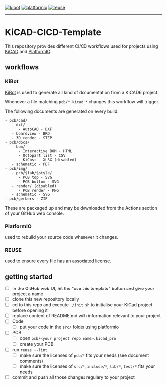 [![kibot](https://github.com/nerdyscout/KiCAD-CICD-Template/actions/workflows/kibot.yml/badge.svg)](https://github.com/nerdyscout/KiBot-CICD-Template/actions/workflows/kibot.yml)
[![platformio](https://github.com/nerdyscout/KiCAD-CICD-Template/actions/workflows/platformio.yml/badge.svg)](https://github.com/nerdyscout/KiBot-CICD-Template/actions/workflows/platformio.yml)
[![reuse](https://github.com/nerdyscout/KiCAD-CICD-Template/actions/workflows/reuse.yml/badge.svg)](https://github.com/nerdyscout/KiBot-CICD-Template/actions/workflows/reuse.yml)

---

# KiCAD-CICD-Template

This repository provides different CI/CD workflows used for projects using [KiCAD](https://www.kicad.org/) and [PlatformIO](https://www.platformio.org).

## workflows

### KiBot

[KiBot](https://github.com/INTI-CMNB/KiBot/) is used to generate all kind of documentation from a KiCAD6 project.

Whenever a file matching `pcb/*.kicad_*` changes this workflow will trigger.

The following documents are generated on every build:

```
- pcb/cad/
   - dxf/
      - AutoCAD - DXF
   - boardview - BRD
   - 3D render - STEP
- pcb/docs/
   - bom/
      - Interactive BOM - HTML
      - Octopart list - CSV
      - KiCost - XLSX (disabled)
   - schematic - PDF
- pcb/img/
   - pcb/$fab/$style/
      - PCB top - SVG
      - PCB bottom - SVG
   - render/ (disabled)
      - PCB render - PNG
   - schematic - SVG
- pcb/gerbers - ZIP
```

These are packaged up and may be downloaded from the Actions section of your GitHub web console.

### PlatformIO

used to rebuild your source code whenever it changes.

### REUSE

used to ensure every file has an associated license. 

## getting started

- [ ] In the GitHub web UI, hit the "use this template" button and give your project a name
- [ ] clone this new repository locally
- [ ] cd to this repo and execute `./init.sh` to initialise your KiCad project before opening it
- [ ] replace content of README.md with information relevant to your project
- [ ] Code
   - [ ] put your code in the `src/` folder using platformio
- [ ] PCB
   - [ ] open `pcb/<your project repo name>.kicad_pro`
   - [ ] create your PCB
- [ ] run `reuse --lint`
   - [ ] make sure the licenses of `pcb/*` fits your needs (see document comments)
   - [ ] make sure the licenses of `src/*`, `include/*`, `lib/*`, `test/*` fits your needs
- [ ] commit and push all those changes regulary to your project
